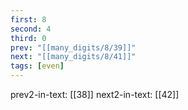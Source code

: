 ```yaml
---
first: 8
second: 4
third: 0
prev: "[[many_digits/8/39]]"
next: "[[many_digits/8/41]]"
tags: [even]
---
```

prev2-in-text: [[38]]
next2-in-text: [[42]]
